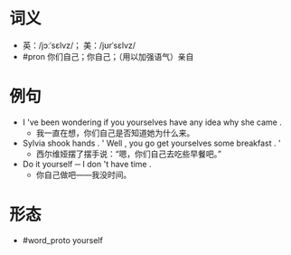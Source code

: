 # 词义
- 英：/jɔːˈsɛlvz/； 美：/jʊrˈsɛlvz/
- #pron 你们自己；你自己；（用以加强语气）亲自
# 例句
- I 've been wondering if you yourselves have any idea why she came .
	- 我一直在想，你们自己是否知道她为什么来。
- Sylvia shook hands . ' Well , you go get yourselves some breakfast . '
	- 西尔维娅摆了摆手说：“嗯，你们自己去吃些早餐吧。”
- Do it yourself ─ I don 't have time .
	- 你自己做吧——我没时间。
# 形态
- #word_proto yourself
